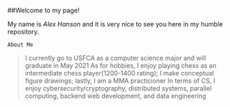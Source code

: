 ##Welcome to my page! 

My name is *Alex Hanson* and it is very nice to see you here in my humble repository.

`About Me`
> I currently go to USFCA as a computer science major and will graduate in May 2021
> As for hobbies, I enjoy playing chess as an intermediate chess player(1200-1400 rating); I make conceptual figure drawings; lastly, I am a MMA practicioner
> In terms of CS, I enjoy cybersecurity/cryptography, distributed systems, parallel computing, backend web development, and data engineering
